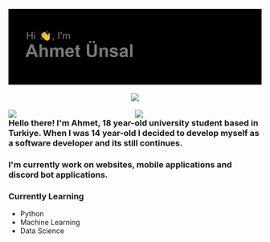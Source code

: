 <a href="https://ahmetunsal.github.io/"><img src="https://github.com/ahmetunsal/ahmetunsal/blob/main/header.png"></img></a>

<p align="center"><a href="https://github.com/Jurredr/github-widgetbox"><img src="https://github-widgetbox.vercel.app/api/profile?username=ahmetunsal&data=followers,repositories,stars,commits&theme=darkmode"></a></p>

<img width="50%" align="right" src="https://github-widgetbox.vercel.app/api/skills?names=js,kotlin,python,html,css&includeNames=true&theme=darkmode" />
<img width="50%" align="right" src="https://github-widgetbox.vercel.app/api/skills?frameworks=nodejs,react&includeNames=true&theme=darkmode" />

### Hello there! I'm Ahmet, 18 year-old university student based in Turkiye. When I was 14 year-old I decided to develop myself as a software developer and its still continues.
### I'm currently work on websites, mobile applications and discord bot applications. 


### Currently Learning
  - Python
  - Machine Learning
  - Data Science
